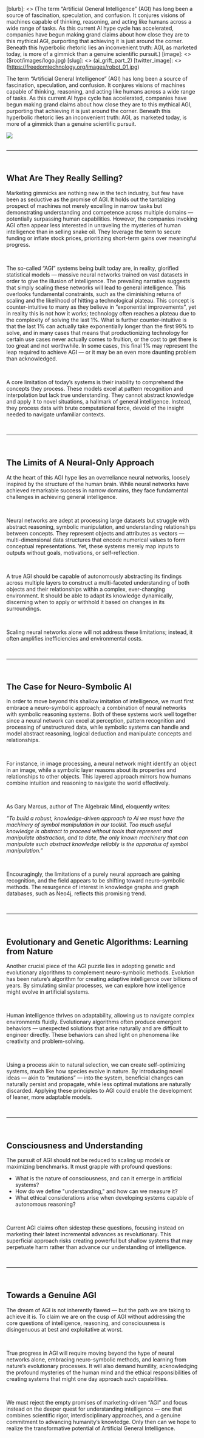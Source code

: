 [category]: <> (General)
[date]: <> (2024/11/26)
[title]: <> (AI Grift Series — Part 2 — The AGI Lie)
[blurb]: <> (The term “Artificial General Intelligence” (AGI) has long been a source of fascination, speculation, and confusion. It conjures visions of machines capable of thinking, reasoning, and acting like humans across a wide range of tasks. As this current AI hype cycle has accelerated, companies have begun making grand claims about how close they are to this mythical AGI, purporting that achieving it is just around the corner. Beneath this hyperbolic rhetoric lies an inconvenient truth: AGI, as marketed today, is more of a gimmick than a genuine scientific pursuit.)
[image]: <> ($root/images/logo.jpg)
[slug]: <> (ai_grift_part_2)
[twitter_image]: <> (https://freedomtechnology.org/images/robot_01.jpg)
<br />
<p>The term “Artificial General Intelligence” (AGI) has long been a source of fascination, speculation, and confusion. It conjures visions of machines capable of thinking, reasoning, and acting like humans across a wide range of tasks. As this current AI hype cycle has accelerated, companies have begun making grand claims about how close they are to this mythical AGI, purporting that achieving it is just around the corner. Beneath this hyperbolic rhetoric lies an inconvenient truth: AGI, as marketed today, is more of a gimmick than a genuine scientific pursuit.</p>
<img class="blog-image" src="$root/images/robot_01.jpg"></img>
<br /><br /><hr /><br />
<h2>What Are They Really Selling?</h2>
<p>Marketing gimmicks are nothing new in the tech industry, but few have been as seductive as the promise of AGI. It holds out the tantalizing prospect of machines not merely excelling in narrow tasks but demonstrating understanding and competence across multiple domains — potentially surpassing human capabilities. However, the companies invoking AGI often appear less interested in unraveling the mysteries of human intelligence than in selling snake oil. They leverage the term to secure funding or inflate stock prices, prioritizing short-term gains over meaningful progress.</p>
<br />
<p>The so-called “AGI” systems being built today are, in reality, glorified statistical models — massive neural networks trained on vast datasets in order to give the illusion of intelligence. The prevailing narrative suggests that simply scaling these networks will lead to general intelligence. This overlooks fundamental constraints, such as the diminishing returns of scaling and the likelihood of hitting a technological plateau. This concept is counter-intuitive to many as they believe in “exponential improvements”, yet in reality this is not how it works; technology often reaches a plateau due to the complexity of solving the last 1%. What is further counter-intuitive is that the last 1% can actually take exponentially longer than the first 99% to solve, and in many cases that means that productionizing technology for certain use cases never actually comes to fruition, or the cost to get there is too great and not worthwhile. In some cases, this final 1% may represent the leap required to achieve AGI — or it may be an even more daunting problem than acknowledged.</p>
<br />
<p>A core limitation of today’s systems is their inability to comprehend the concepts they process. These models excel at pattern recognition and interpolation but lack true understanding. They cannot abstract knowledge and apply it to novel situations, a hallmark of general intelligence. Instead, they process data with brute computational force, devoid of the insight needed to navigate unfamiliar contexts.</p>
<br /><hr /><br />
<h2>The Limits of A Neural-Only Approach</h2>
<p>At the heart of this AGI hype lies an overreliance neural networks, loosely inspired by the structure of the human brain. While neural networks have achieved remarkable success in narrow domains, they face fundamental challenges in achieving general intelligence.</p>
<br />
<p>Neural networks are adept at processing large datasets but struggle with abstract reasoning, symbolic manipulation, and understanding relationships between concepts. They represent objects and attributes as vectors — multi-dimensional data structures that encode numerical values to form conceptual representations. Yet, these systems merely map inputs to outputs without goals, motivations, or self-reflection.</p>
<br />
<p>A true AGI should be capable of autonomously abstracting its findings across multiple layers to construct a multi-faceted understanding of both objects and their relationships within a complex, ever-changing environment. It should be able to adapt its knowledge dynamically, discerning when to apply or withhold it based on changes in its surroundings.</p>
<br />
<p>Scaling neural networks alone will not address these limitations; instead, it often amplifies inefficiencies and environmental costs.</p>
<br /><hr /><br />
<h2>The Case for Neuro-Symbolic AI</h2>
<p>In order to move beyond this shallow imitation of intelligence, we must first embrace a neuro-symbolic approach; a combination of neural networks with symbolic reasoning systems. Both of these systems work well together since a neural network can excel at perception, pattern recognition and processing of unstructured data, while symbolic systems can handle and model abstract reasoning, logical deduction and manipulate concepts and relationships.</p>
<br />
<p>For instance, in image processing, a neural network might identify an object in an image, while a symbolic layer reasons about its properties and relationships to other objects. This layered approach mirrors how humans combine intuition and reasoning to navigate the world effectively.</p>
<br />
<p>As Gary Marcus, author of The Algebraic Mind, eloquently writes:</p>
<p><i>“To build a robust, knowledge-driven approach to AI we must have the machinery of symbol manipulation in our toolkit. Too much useful knowledge is abstract to proceed without tools that represent and manipulate abstraction, and to date, the only known machinery that can manipulate such abstract knowledge reliably is the apparatus of symbol manipulation.”</i></p>
<br />
<p>Encouragingly, the limitations of a purely neural approach are gaining recognition, and the field appears to be shifting toward neuro-symbolic methods. The resurgence of interest in knowledge graphs and graph databases, such as Neo4j, reflects this promising trend.</p>
<br /><hr /><br />
<h2>Evolutionary and Genetic Algorithms: Learning from Nature</h2>
<p>Another crucial piece of the AGI puzzle lies in adopting genetic and evolutionary algorithms to complement neuro-symbolic methods. Evolution has been nature’s algorithm for creating adaptive intelligence over billions of years. By simulating similar processes, we can explore how intelligence might evolve in artificial systems.</p>
<br />
<p>Human intelligence thrives on adaptability, allowing us to navigate complex environments fluidly. Evolutionary algorithms often produce emergent behaviors — unexpected solutions that arise naturally and are difficult to engineer directly. These behaviors can shed light on phenomena like creativity and problem-solving.</p>
<br />
<p>Using a process akin to natural selection, we can create self-optimizing systems, much like how species evolve in nature. By introducing novel ideas — akin to “mutations” — into the system, beneficial changes can naturally persist and propagate, while less optimal mutations are naturally discarded. Applying these principles to AGI could enable the development of leaner, more adaptable models.</p>
<br /><hr /><br />
<h2>Consciousness and Understanding</h2>
<p>The pursuit of AGI should not be reduced to scaling up models or maximizing benchmarks. It must grapple with profound questions:</p>
<ul>
    <li>What is the nature of consciousness, and can it emerge in artificial systems?</li>
    <li>How do we define "understanding," and how can we measure it?</li>
    <li>What ethical considerations arise when developing systems capable of autonomous reasoning?</li>
</ul>
<br />
<p>Current AGI claims often sidestep these questions, focusing instead on marketing their latest incremental advances as revolutionary. This superficial approach risks creating powerful but shallow systems that may perpetuate harm rather than advance our understanding of intelligence.</p>
<br /><hr /><br />
<h2>Towards a Genuine AGI</h2>
<p>The dream of AGI is not inherently flawed — but the path we are taking to achieve it is. To claim we are on the cusp of AGI without addressing the core questions of intelligence, reasoning, and consciousness is disingenuous at best and exploitative at worst.</p>
<br />
<p>True progress in AGI will require moving beyond the hype of neural networks alone, embracing neuro-symbolic methods, and learning from nature’s evolutionary processes. It will also demand humility, acknowledging the profound mysteries of the human mind and the ethical responsibilities of creating systems that might one day approach such capabilities.</p>
<br />
<p>We must reject the empty promises of marketing-driven “AGI” and focus instead on the deeper quest for understanding intelligence — one that combines scientific rigor, interdisciplinary approaches, and a genuine commitment to advancing humanity’s knowledge. Only then can we hope to realize the transformative potential of Artificial General Intelligence.</p>

<br /><br />
